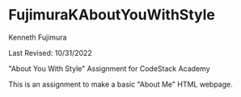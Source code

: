 # FujimuraKAboutYouWithStyle

Kenneth Fujimura

Last Revised: 10/31/2022

"About You With Style" Assignment for CodeStack Academy

This is an assignment to make a basic "About Me" HTML webpage.
